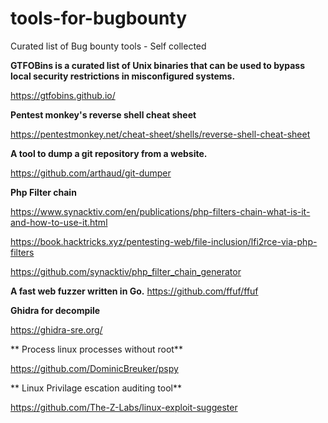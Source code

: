 # tools-for-bugbounty
Curated list of Bug bounty tools - Self collected 

**GTFOBins is a curated list of Unix binaries that can be used to bypass local security restrictions in misconfigured systems.**

https://gtfobins.github.io/

**Pentest monkey's reverse shell cheat sheet**

https://pentestmonkey.net/cheat-sheet/shells/reverse-shell-cheat-sheet

**A tool to dump a git repository from a website.**

https://github.com/arthaud/git-dumper

**Php Filter chain**

https://www.synacktiv.com/en/publications/php-filters-chain-what-is-it-and-how-to-use-it.html

https://book.hacktricks.xyz/pentesting-web/file-inclusion/lfi2rce-via-php-filters

https://github.com/synacktiv/php_filter_chain_generator

**A fast web fuzzer written in Go.**
https://github.com/ffuf/ffuf

**Ghidra for decompile**

https://ghidra-sre.org/

**
Process linux processes without root**

https://github.com/DominicBreuker/pspy


**
Linux Privilage escation auditing tool**

https://github.com/The-Z-Labs/linux-exploit-suggester
